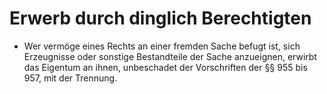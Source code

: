 # Erwerb durch dinglich Berechtigten

- Wer vermöge eines Rechts an einer fremden Sache befugt ist, sich Erzeugnisse oder sonstige Bestandteile der Sache anzueignen, erwirbt das Eigentum an ihnen, unbeschadet der Vorschriften der §§ 955 bis 957, mit der Trennung.

